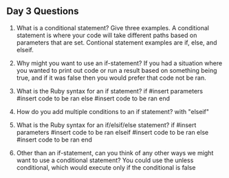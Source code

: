 ## Day 3 Questions

1. What is a conditional statement? Give three examples.
A conditional statement is where your code will take different paths based on parameters that are set. Contional statement examples are if, else, and elseif.
1. Why might you want to use an if-statement?
If you had a situation where you wanted to print out code or run a result based on something being true, and if it was false then you would prefer that code not be ran.
1. What is the Ruby syntax for an if statement?
if #insert parameters
  #insert code to be ran
else
  #insert code to be ran
end

1. How do you add multiple conditions to an if statement?
with "elseif"
1. What is the Ruby syntax for an if/elsif/else statement?
if #insert parameters
  #insert code to be ran
elseif
  #insert code to be ran
else
  #insert code to be ran
end
1. Other than an if-statement, can you think of any other ways we might want to use a conditional statement?
You could use the unless conditional, which would execute only if the conditional is false
